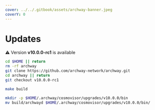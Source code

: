 ```yaml
---
cover: ../../.gitbook/assets/archway-banner.jpeg
coverY: 0
---
```


# Updates

⚠️ Version **v10.0.0-rc1** is available

```bash
cd $HOME || return
rm -rf archway
git clone https://github.com/archway-network/archway.git
cd archway || return
git checkout v10.0.0-rc1

make build

mkdir -p $HOME/.archway/cosmovisor/upgrades/v10.0.0/bin
mv build/archwayd $HOME/.archway/cosmovisor/upgrades/v10.0.0/bin/
```

